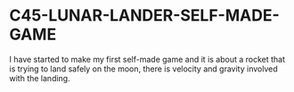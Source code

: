 # C45-LUNAR-LANDER-SELF-MADE-GAME
I have started to make my first self-made game and it is about a rocket that is trying to land safely on the moon, there is velocity and gravity involved with the landing.
